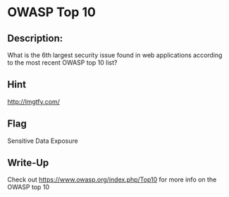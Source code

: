 # OWASP Top 10

## Description:

What is the 6th largest security issue found in web applications according to the most recent OWASP top 10 list?

## Hint

http://lmgtfy.com/

## Flag

Sensitive Data Exposure

## Write-Up

Check out https://www.owasp.org/index.php/Top10 for more info on the OWASP top 10